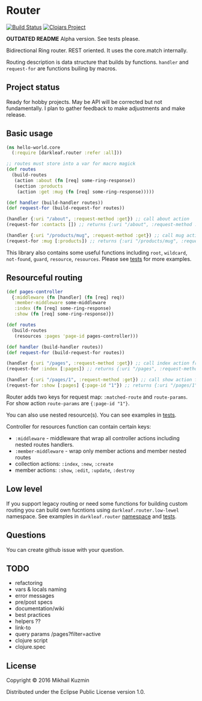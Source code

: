 # Router

[![Build Status](https://travis-ci.org/darkleaf/router.svg?branch=master)](https://travis-ci.org/darkleaf/router)
[![Clojars Project](https://img.shields.io/clojars/v/darkleaf/router.svg)](https://clojars.org/darkleaf/router)

**OUTDATED README** Alpha version. See tests please.


Bidirectional Ring router. REST oriented. It uses the core.match internally.

Routing description is data structure that builds by functions.
`handler` and `request-for` are functions builing by macros.

## Project status

Ready for hobby projects.
May be API will be corrected but not fundamentally.
I plan to gather feedback to make adjustments and make release.

## Basic usage

```clojure
(ns hello-world.core
  (:require [darkleaf.router :refer :all]))

;; routes must store into a var for macro magick
(def routes
  (build-routes
   (action :about (fn [req] some-ring-response))
   (section :products
    (action :get :mug (fn [req] some-ring-response)))))

(def handler (build-handler routes))
(def request-for (build-request-for routes))

(handler {:uri "/about", :request-method :get}) ;; call about action
(request-for :contacts []) ;; returns {:uri "/about", :request-method :get}

(handler {:uri "/products/mug", :request-method :get}) ;; call mug action in product's scope
(request-for :mug [:products]) ;; returns {:uri "/products/mug", :request-method :get}
```

This library also contains some useful functions including `root`, `wildcard`, `not-found`, `guard`, `resource`, `resources`.
Please see [tests](test/darkleaf/router_test.clj) for more examples.

## Resourceful routing

```clojure
(def pages-controller
  {:middleware (fn [handler] (fn [req] req))
   :member-middleware some-middleware
   :index (fn [req] some-ring-response)
   :show (fn [req] some-ring-response)})

(def routes
  (build-routes
   (resources :pages 'page-id pages-controller)))

(def handler (build-handler routes))
(def request-for (build-request-for routes))

(handler {:uri "/pages", :request-method :get}) ;; call index action from pages-controller
(request-for :index [:pages]) ;; returns {:uri "/pages", :request-method :get}

(handler {:uri "/pages/1", :request-method :get}) ;; call show action from pages-controller
(request-for :show [:pages] {:page-id "1"}) ;; returns {:uri "/pages/1", :request-method :get}
```

Router adds two keys for request map: `:matched-route` and `route-params`.
For show action `route-params` are `{:page-id "1"}`.

You can also use nested resource(s). You can see examples in [tests](test/darkleaf/router_test.clj).

Controller for resources function can contain certain keys:
* `:middleware` - middleware that wrap all controller actions including nested routes handlers.
* `:member-middleware` - wrap only member actions and member nested routes
* collection actions: `:index`, `:new`, `:create`
* member actions: `:show`, `:edit`, `:update`, `:destroy`

## Low level

If you support legacy routing or need some functions for building custom routing
you can build own fucntions using `darkleaf.router.low-lewel` namespace.
See examples in `darkleaf.router` [namespace](src/darkleaf/router/low_level.clj) and [tests](test/darkleaf/router/low_level_test.clj).

## Questions

You can create github issue with your question.

## TODO

* refactoring
 * vars & locals naming
 * error messages
 * pre/post specs
* documentation/wiki
 * best practices
* helpers ??
 * link-to
  * query params /pages?filter=active
* clojure script
* clojure.spec

## License

Copyright © 2016 Mikhail Kuzmin

Distributed under the Eclipse Public License version 1.0.

